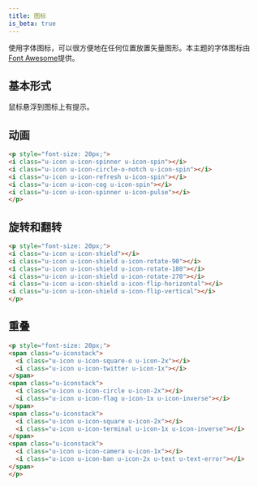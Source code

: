 ```yaml
---
title: 图标
is_beta: true
---
```


使用字体图标，可以很方便地在任何位置放置矢量图形。本主题的字体图标由[Font Awesome](http://fortawesome.github.com/Font-Awesome)提供。

## 基本形式

鼠标悬浮到图标上有提示。

<p style="font-size: 20px;">
<i class="u-icon u-icon-glass" title="u-icon u-icon-glass"></i>
<i class="u-icon u-icon-music" title="u-icon u-icon-music"></i>
<i class="u-icon u-icon-search" title="u-icon u-icon-search"></i>
<i class="u-icon u-icon-envelope-o" title="u-icon u-icon-envelope-o"></i>
<i class="u-icon u-icon-heart" title="u-icon u-icon-heart"></i>
<i class="u-icon u-icon-star" title="u-icon u-icon-star"></i>
<i class="u-icon u-icon-star-o" title="u-icon u-icon-star-o"></i>
<i class="u-icon u-icon-user" title="u-icon u-icon-user"></i>
<i class="u-icon u-icon-film" title="u-icon u-icon-film"></i>
<i class="u-icon u-icon-th-large" title="u-icon u-icon-th-large"></i>
<i class="u-icon u-icon-th" title="u-icon u-icon-th"></i>
<i class="u-icon u-icon-th-list" title="u-icon u-icon-th-list"></i>
<i class="u-icon u-icon-check" title="u-icon u-icon-check"></i>
<i class="u-icon u-icon-remove" title="u-icon u-icon-remove"></i>
<i class="u-icon u-icon-close" title="u-icon u-icon-close"></i>
<i class="u-icon u-icon-times" title="u-icon u-icon-times"></i>
<i class="u-icon u-icon-search-plus" title="u-icon u-icon-search-plus"></i>
<i class="u-icon u-icon-search-minus" title="u-icon u-icon-search-minus"></i>
<i class="u-icon u-icon-power-off" title="u-icon u-icon-power-off"></i>
<i class="u-icon u-icon-signal" title="u-icon u-icon-signal"></i>
<i class="u-icon u-icon-gear" title="u-icon u-icon-gear"></i>
<i class="u-icon u-icon-cog" title="u-icon u-icon-cog"></i>
<i class="u-icon u-icon-trash-o" title="u-icon u-icon-trash-o"></i>
<i class="u-icon u-icon-home" title="u-icon u-icon-home"></i>
<i class="u-icon u-icon-file-o" title="u-icon u-icon-file-o"></i>
<i class="u-icon u-icon-clock-o" title="u-icon u-icon-clock-o"></i>
<i class="u-icon u-icon-road" title="u-icon u-icon-road"></i>
<i class="u-icon u-icon-download" title="u-icon u-icon-download"></i>
<i class="u-icon u-icon-arrow-circle-o-down" title="u-icon u-icon-arrow-circle-o-down"></i>
<i class="u-icon u-icon-arrow-circle-o-up" title="u-icon u-icon-arrow-circle-o-up"></i>
<i class="u-icon u-icon-inbox" title="u-icon u-icon-inbox"></i>
<i class="u-icon u-icon-play-circle-o" title="u-icon u-icon-play-circle-o"></i>
<i class="u-icon u-icon-rotate-right" title="u-icon u-icon-rotate-right"></i>
<i class="u-icon u-icon-repeat" title="u-icon u-icon-repeat"></i>
<i class="u-icon u-icon-refresh" title="u-icon u-icon-refresh"></i>
<i class="u-icon u-icon-list-alt" title="u-icon u-icon-list-alt"></i>
<i class="u-icon u-icon-lock" title="u-icon u-icon-lock"></i>
<i class="u-icon u-icon-flag" title="u-icon u-icon-flag"></i>
<i class="u-icon u-icon-headphones" title="u-icon u-icon-headphones"></i>
<i class="u-icon u-icon-volume-off" title="u-icon u-icon-volume-off"></i>
<i class="u-icon u-icon-volume-down" title="u-icon u-icon-volume-down"></i>
<i class="u-icon u-icon-volume-up" title="u-icon u-icon-volume-up"></i>
<i class="u-icon u-icon-qrcode" title="u-icon u-icon-qrcode"></i>
<i class="u-icon u-icon-barcode" title="u-icon u-icon-barcode"></i>
<i class="u-icon u-icon-tag" title="u-icon u-icon-tag"></i>
<i class="u-icon u-icon-tags" title="u-icon u-icon-tags"></i>
<i class="u-icon u-icon-book" title="u-icon u-icon-book"></i>
<i class="u-icon u-icon-bookmark" title="u-icon u-icon-bookmark"></i>
<i class="u-icon u-icon-print" title="u-icon u-icon-print"></i>
<i class="u-icon u-icon-camera" title="u-icon u-icon-camera"></i>
<i class="u-icon u-icon-font" title="u-icon u-icon-font"></i>
<i class="u-icon u-icon-bold" title="u-icon u-icon-bold"></i>
<i class="u-icon u-icon-italic" title="u-icon u-icon-italic"></i>
<i class="u-icon u-icon-text-height" title="u-icon u-icon-text-height"></i>
<i class="u-icon u-icon-text-width" title="u-icon u-icon-text-width"></i>
<i class="u-icon u-icon-align-left" title="u-icon u-icon-align-left"></i>
<i class="u-icon u-icon-align-center" title="u-icon u-icon-align-center"></i>
<i class="u-icon u-icon-align-right" title="u-icon u-icon-align-right"></i>
<i class="u-icon u-icon-align-justify" title="u-icon u-icon-align-justify"></i>
<i class="u-icon u-icon-list" title="u-icon u-icon-list"></i>
<i class="u-icon u-icon-dedent" title="u-icon u-icon-dedent"></i>
<i class="u-icon u-icon-outdent" title="u-icon u-icon-outdent"></i>
<i class="u-icon u-icon-indent" title="u-icon u-icon-indent"></i>
<i class="u-icon u-icon-video-camera" title="u-icon u-icon-video-camera"></i>
<i class="u-icon u-icon-photo" title="u-icon u-icon-photo"></i>
<i class="u-icon u-icon-image" title="u-icon u-icon-image"></i>
<i class="u-icon u-icon-picture-o" title="u-icon u-icon-picture-o"></i>
<i class="u-icon u-icon-pencil" title="u-icon u-icon-pencil"></i>
<i class="u-icon u-icon-map-marker" title="u-icon u-icon-map-marker"></i>
<i class="u-icon u-icon-adjust" title="u-icon u-icon-adjust"></i>
<i class="u-icon u-icon-tint" title="u-icon u-icon-tint"></i>
<i class="u-icon u-icon-edit" title="u-icon u-icon-edit"></i>
<i class="u-icon u-icon-pencil-square-o" title="u-icon u-icon-pencil-square-o"></i>
<i class="u-icon u-icon-share-square-o" title="u-icon u-icon-share-square-o"></i>
<i class="u-icon u-icon-check-square-o" title="u-icon u-icon-check-square-o"></i>
<i class="u-icon u-icon-arrows" title="u-icon u-icon-arrows"></i>
<i class="u-icon u-icon-step-backward" title="u-icon u-icon-step-backward"></i>
<i class="u-icon u-icon-fast-backward" title="u-icon u-icon-fast-backward"></i>
<i class="u-icon u-icon-backward" title="u-icon u-icon-backward"></i>
<i class="u-icon u-icon-play" title="u-icon u-icon-play"></i>
<i class="u-icon u-icon-pause" title="u-icon u-icon-pause"></i>
<i class="u-icon u-icon-stop" title="u-icon u-icon-stop"></i>
<i class="u-icon u-icon-forward" title="u-icon u-icon-forward"></i>
<i class="u-icon u-icon-fast-forward" title="u-icon u-icon-fast-forward"></i>
<i class="u-icon u-icon-step-forward" title="u-icon u-icon-step-forward"></i>
<i class="u-icon u-icon-eject" title="u-icon u-icon-eject"></i>
<i class="u-icon u-icon-chevron-left" title="u-icon u-icon-chevron-left"></i>
<i class="u-icon u-icon-chevron-right" title="u-icon u-icon-chevron-right"></i>
<i class="u-icon u-icon-plus-circle" title="u-icon u-icon-plus-circle"></i>
<i class="u-icon u-icon-minus-circle" title="u-icon u-icon-minus-circle"></i>
<i class="u-icon u-icon-times-circle" title="u-icon u-icon-times-circle"></i>
<i class="u-icon u-icon-check-circle" title="u-icon u-icon-check-circle"></i>
<i class="u-icon u-icon-question-circle" title="u-icon u-icon-question-circle"></i>
<i class="u-icon u-icon-info-circle" title="u-icon u-icon-info-circle"></i>
<i class="u-icon u-icon-crosshairs" title="u-icon u-icon-crosshairs"></i>
<i class="u-icon u-icon-times-circle-o" title="u-icon u-icon-times-circle-o"></i>
<i class="u-icon u-icon-check-circle-o" title="u-icon u-icon-check-circle-o"></i>
<i class="u-icon u-icon-ban" title="u-icon u-icon-ban"></i>
<i class="u-icon u-icon-arrow-left" title="u-icon u-icon-arrow-left"></i>
<i class="u-icon u-icon-arrow-right" title="u-icon u-icon-arrow-right"></i>
<i class="u-icon u-icon-arrow-up" title="u-icon u-icon-arrow-up"></i>
<i class="u-icon u-icon-arrow-down" title="u-icon u-icon-arrow-down"></i>
<i class="u-icon u-icon-mail-forward" title="u-icon u-icon-mail-forward"></i>
<i class="u-icon u-icon-share" title="u-icon u-icon-share"></i>
<i class="u-icon u-icon-expand" title="u-icon u-icon-expand"></i>
<i class="u-icon u-icon-compress" title="u-icon u-icon-compress"></i>
<i class="u-icon u-icon-plus" title="u-icon u-icon-plus"></i>
<i class="u-icon u-icon-minus" title="u-icon u-icon-minus"></i>
<i class="u-icon u-icon-asterisk" title="u-icon u-icon-asterisk"></i>
<i class="u-icon u-icon-exclamation-circle" title="u-icon u-icon-exclamation-circle"></i>
<i class="u-icon u-icon-gift" title="u-icon u-icon-gift"></i>
<i class="u-icon u-icon-leaf" title="u-icon u-icon-leaf"></i>
<i class="u-icon u-icon-fire" title="u-icon u-icon-fire"></i>
<i class="u-icon u-icon-eye" title="u-icon u-icon-eye"></i>
<i class="u-icon u-icon-eye-slash" title="u-icon u-icon-eye-slash"></i>
<i class="u-icon u-icon-warning" title="u-icon u-icon-warning"></i>
<i class="u-icon u-icon-exclamation-triangle" title="u-icon u-icon-exclamation-triangle"></i>
<i class="u-icon u-icon-plane" title="u-icon u-icon-plane"></i>
<i class="u-icon u-icon-calendar" title="u-icon u-icon-calendar"></i>
<i class="u-icon u-icon-random" title="u-icon u-icon-random"></i>
<i class="u-icon u-icon-comment" title="u-icon u-icon-comment"></i>
<i class="u-icon u-icon-magnet" title="u-icon u-icon-magnet"></i>
<i class="u-icon u-icon-chevron-up" title="u-icon u-icon-chevron-up"></i>
<i class="u-icon u-icon-chevron-down" title="u-icon u-icon-chevron-down"></i>
<i class="u-icon u-icon-retweet" title="u-icon u-icon-retweet"></i>
<i class="u-icon u-icon-shopping-cart" title="u-icon u-icon-shopping-cart"></i>
<i class="u-icon u-icon-folder" title="u-icon u-icon-folder"></i>
<i class="u-icon u-icon-folder-open" title="u-icon u-icon-folder-open"></i>
<i class="u-icon u-icon-arrows-v" title="u-icon u-icon-arrows-v"></i>
<i class="u-icon u-icon-arrows-h" title="u-icon u-icon-arrows-h"></i>
<i class="u-icon u-icon-bar-chart-o" title="u-icon u-icon-bar-chart-o"></i>
<i class="u-icon u-icon-bar-chart" title="u-icon u-icon-bar-chart"></i>
<i class="u-icon u-icon-twitter-square" title="u-icon u-icon-twitter-square"></i>
<i class="u-icon u-icon-facebook-square" title="u-icon u-icon-facebook-square"></i>
<i class="u-icon u-icon-camera-retro" title="u-icon u-icon-camera-retro"></i>
<i class="u-icon u-icon-key" title="u-icon u-icon-key"></i>
<i class="u-icon u-icon-gears" title="u-icon u-icon-gears"></i>
<i class="u-icon u-icon-cogs" title="u-icon u-icon-cogs"></i>
<i class="u-icon u-icon-comments" title="u-icon u-icon-comments"></i>
<i class="u-icon u-icon-thumbs-o-up" title="u-icon u-icon-thumbs-o-up"></i>
<i class="u-icon u-icon-thumbs-o-down" title="u-icon u-icon-thumbs-o-down"></i>
<i class="u-icon u-icon-star-half" title="u-icon u-icon-star-half"></i>
<i class="u-icon u-icon-heart-o" title="u-icon u-icon-heart-o"></i>
<i class="u-icon u-icon-sign-out" title="u-icon u-icon-sign-out"></i>
<i class="u-icon u-icon-linkedin-square" title="u-icon u-icon-linkedin-square"></i>
<i class="u-icon u-icon-thumb-tack" title="u-icon u-icon-thumb-tack"></i>
<i class="u-icon u-icon-external-link" title="u-icon u-icon-external-link"></i>
<i class="u-icon u-icon-sign-in" title="u-icon u-icon-sign-in"></i>
<i class="u-icon u-icon-trophy" title="u-icon u-icon-trophy"></i>
<i class="u-icon u-icon-github-square" title="u-icon u-icon-github-square"></i>
<i class="u-icon u-icon-upload" title="u-icon u-icon-upload"></i>
<i class="u-icon u-icon-lemon-o" title="u-icon u-icon-lemon-o"></i>
<i class="u-icon u-icon-phone" title="u-icon u-icon-phone"></i>
<i class="u-icon u-icon-square-o" title="u-icon u-icon-square-o"></i>
<i class="u-icon u-icon-bookmark-o" title="u-icon u-icon-bookmark-o"></i>
<i class="u-icon u-icon-phone-square" title="u-icon u-icon-phone-square"></i>
<i class="u-icon u-icon-twitter" title="u-icon u-icon-twitter"></i>
<i class="u-icon u-icon-facebook-f" title="u-icon u-icon-facebook-f"></i>
<i class="u-icon u-icon-facebook" title="u-icon u-icon-facebook"></i>
<i class="u-icon u-icon-github" title="u-icon u-icon-github"></i>
<i class="u-icon u-icon-unlock" title="u-icon u-icon-unlock"></i>
<i class="u-icon u-icon-credit-card" title="u-icon u-icon-credit-card"></i>
<i class="u-icon u-icon-feed" title="u-icon u-icon-feed"></i>
<i class="u-icon u-icon-rss" title="u-icon u-icon-rss"></i>
<i class="u-icon u-icon-hdd-o" title="u-icon u-icon-hdd-o"></i>
<i class="u-icon u-icon-bullhorn" title="u-icon u-icon-bullhorn"></i>
<i class="u-icon u-icon-bell" title="u-icon u-icon-bell"></i>
<i class="u-icon u-icon-certificate" title="u-icon u-icon-certificate"></i>
<i class="u-icon u-icon-hand-o-right" title="u-icon u-icon-hand-o-right"></i>
<i class="u-icon u-icon-hand-o-left" title="u-icon u-icon-hand-o-left"></i>
<i class="u-icon u-icon-hand-o-up" title="u-icon u-icon-hand-o-up"></i>
<i class="u-icon u-icon-hand-o-down" title="u-icon u-icon-hand-o-down"></i>
<i class="u-icon u-icon-arrow-circle-left" title="u-icon u-icon-arrow-circle-left"></i>
<i class="u-icon u-icon-arrow-circle-right" title="u-icon u-icon-arrow-circle-right"></i>
<i class="u-icon u-icon-arrow-circle-up" title="u-icon u-icon-arrow-circle-up"></i>
<i class="u-icon u-icon-arrow-circle-down" title="u-icon u-icon-arrow-circle-down"></i>
<i class="u-icon u-icon-globe" title="u-icon u-icon-globe"></i>
<i class="u-icon u-icon-wrench" title="u-icon u-icon-wrench"></i>
<i class="u-icon u-icon-tasks" title="u-icon u-icon-tasks"></i>
<i class="u-icon u-icon-filter" title="u-icon u-icon-filter"></i>
<i class="u-icon u-icon-briefcase" title="u-icon u-icon-briefcase"></i>
<i class="u-icon u-icon-arrows-alt" title="u-icon u-icon-arrows-alt"></i>
<i class="u-icon u-icon-group" title="u-icon u-icon-group"></i>
<i class="u-icon u-icon-users" title="u-icon u-icon-users"></i>
<i class="u-icon u-icon-chain" title="u-icon u-icon-chain"></i>
<i class="u-icon u-icon-link" title="u-icon u-icon-link"></i>
<i class="u-icon u-icon-cloud" title="u-icon u-icon-cloud"></i>
<i class="u-icon u-icon-flask" title="u-icon u-icon-flask"></i>
<i class="u-icon u-icon-cut" title="u-icon u-icon-cut"></i>
<i class="u-icon u-icon-scissors" title="u-icon u-icon-scissors"></i>
<i class="u-icon u-icon-copy" title="u-icon u-icon-copy"></i>
<i class="u-icon u-icon-files-o" title="u-icon u-icon-files-o"></i>
<i class="u-icon u-icon-paperclip" title="u-icon u-icon-paperclip"></i>
<i class="u-icon u-icon-save" title="u-icon u-icon-save"></i>
<i class="u-icon u-icon-floppy-o" title="u-icon u-icon-floppy-o"></i>
<i class="u-icon u-icon-square" title="u-icon u-icon-square"></i>
<i class="u-icon u-icon-navicon" title="u-icon u-icon-navicon"></i>
<i class="u-icon u-icon-reorder" title="u-icon u-icon-reorder"></i>
<i class="u-icon u-icon-bars" title="u-icon u-icon-bars"></i>
<i class="u-icon u-icon-list-ul" title="u-icon u-icon-list-ul"></i>
<i class="u-icon u-icon-list-ol" title="u-icon u-icon-list-ol"></i>
<i class="u-icon u-icon-strikethrough" title="u-icon u-icon-strikethrough"></i>
<i class="u-icon u-icon-underline" title="u-icon u-icon-underline"></i>
<i class="u-icon u-icon-table" title="u-icon u-icon-table"></i>
<i class="u-icon u-icon-magic" title="u-icon u-icon-magic"></i>
<i class="u-icon u-icon-truck" title="u-icon u-icon-truck"></i>
<i class="u-icon u-icon-pinterest" title="u-icon u-icon-pinterest"></i>
<i class="u-icon u-icon-pinterest-square" title="u-icon u-icon-pinterest-square"></i>
<i class="u-icon u-icon-google-plus-square" title="u-icon u-icon-google-plus-square"></i>
<i class="u-icon u-icon-google-plus" title="u-icon u-icon-google-plus"></i>
<i class="u-icon u-icon-money" title="u-icon u-icon-money"></i>
<i class="u-icon u-icon-caret-down" title="u-icon u-icon-caret-down"></i>
<i class="u-icon u-icon-caret-up" title="u-icon u-icon-caret-up"></i>
<i class="u-icon u-icon-caret-left" title="u-icon u-icon-caret-left"></i>
<i class="u-icon u-icon-caret-right" title="u-icon u-icon-caret-right"></i>
<i class="u-icon u-icon-columns" title="u-icon u-icon-columns"></i>
<i class="u-icon u-icon-unsorted" title="u-icon u-icon-unsorted"></i>
<i class="u-icon u-icon-sort" title="u-icon u-icon-sort"></i>
<i class="u-icon u-icon-sort-down" title="u-icon u-icon-sort-down"></i>
<i class="u-icon u-icon-sort-desc" title="u-icon u-icon-sort-desc"></i>
<i class="u-icon u-icon-sort-up" title="u-icon u-icon-sort-up"></i>
<i class="u-icon u-icon-sort-asc" title="u-icon u-icon-sort-asc"></i>
<i class="u-icon u-icon-envelope" title="u-icon u-icon-envelope"></i>
<i class="u-icon u-icon-linkedin" title="u-icon u-icon-linkedin"></i>
<i class="u-icon u-icon-rotate-left" title="u-icon u-icon-rotate-left"></i>
<i class="u-icon u-icon-undo" title="u-icon u-icon-undo"></i>
<i class="u-icon u-icon-legal" title="u-icon u-icon-legal"></i>
<i class="u-icon u-icon-gavel" title="u-icon u-icon-gavel"></i>
<i class="u-icon u-icon-dashboard" title="u-icon u-icon-dashboard"></i>
<i class="u-icon u-icon-tachometer" title="u-icon u-icon-tachometer"></i>
<i class="u-icon u-icon-comment-o" title="u-icon u-icon-comment-o"></i>
<i class="u-icon u-icon-comments-o" title="u-icon u-icon-comments-o"></i>
<i class="u-icon u-icon-flash" title="u-icon u-icon-flash"></i>
<i class="u-icon u-icon-bolt" title="u-icon u-icon-bolt"></i>
<i class="u-icon u-icon-sitemap" title="u-icon u-icon-sitemap"></i>
<i class="u-icon u-icon-umbrella" title="u-icon u-icon-umbrella"></i>
<i class="u-icon u-icon-paste" title="u-icon u-icon-paste"></i>
<i class="u-icon u-icon-clipboard" title="u-icon u-icon-clipboard"></i>
<i class="u-icon u-icon-lightbulb-o" title="u-icon u-icon-lightbulb-o"></i>
<i class="u-icon u-icon-exchange" title="u-icon u-icon-exchange"></i>
<i class="u-icon u-icon-cloud-download" title="u-icon u-icon-cloud-download"></i>
<i class="u-icon u-icon-cloud-upload" title="u-icon u-icon-cloud-upload"></i>
<i class="u-icon u-icon-user-md" title="u-icon u-icon-user-md"></i>
<i class="u-icon u-icon-stethoscope" title="u-icon u-icon-stethoscope"></i>
<i class="u-icon u-icon-suitcase" title="u-icon u-icon-suitcase"></i>
<i class="u-icon u-icon-bell-o" title="u-icon u-icon-bell-o"></i>
<i class="u-icon u-icon-coffee" title="u-icon u-icon-coffee"></i>
<i class="u-icon u-icon-cutlery" title="u-icon u-icon-cutlery"></i>
<i class="u-icon u-icon-file-text-o" title="u-icon u-icon-file-text-o"></i>
<i class="u-icon u-icon-building-o" title="u-icon u-icon-building-o"></i>
<i class="u-icon u-icon-hospital-o" title="u-icon u-icon-hospital-o"></i>
<i class="u-icon u-icon-ambulance" title="u-icon u-icon-ambulance"></i>
<i class="u-icon u-icon-medkit" title="u-icon u-icon-medkit"></i>
<i class="u-icon u-icon-fighter-jet" title="u-icon u-icon-fighter-jet"></i>
<i class="u-icon u-icon-beer" title="u-icon u-icon-beer"></i>
<i class="u-icon u-icon-h-square" title="u-icon u-icon-h-square"></i>
<i class="u-icon u-icon-plus-square" title="u-icon u-icon-plus-square"></i>
<i class="u-icon u-icon-angle-double-left" title="u-icon u-icon-angle-double-left"></i>
<i class="u-icon u-icon-angle-double-right" title="u-icon u-icon-angle-double-right"></i>
<i class="u-icon u-icon-angle-double-up" title="u-icon u-icon-angle-double-up"></i>
<i class="u-icon u-icon-angle-double-down" title="u-icon u-icon-angle-double-down"></i>
<i class="u-icon u-icon-angle-left" title="u-icon u-icon-angle-left"></i>
<i class="u-icon u-icon-angle-right" title="u-icon u-icon-angle-right"></i>
<i class="u-icon u-icon-angle-up" title="u-icon u-icon-angle-up"></i>
<i class="u-icon u-icon-angle-down" title="u-icon u-icon-angle-down"></i>
<i class="u-icon u-icon-desktop" title="u-icon u-icon-desktop"></i>
<i class="u-icon u-icon-laptop" title="u-icon u-icon-laptop"></i>
<i class="u-icon u-icon-tablet" title="u-icon u-icon-tablet"></i>
<i class="u-icon u-icon-mobile-phone" title="u-icon u-icon-mobile-phone"></i>
<i class="u-icon u-icon-mobile" title="u-icon u-icon-mobile"></i>
<i class="u-icon u-icon-circle-o" title="u-icon u-icon-circle-o"></i>
<i class="u-icon u-icon-quote-left" title="u-icon u-icon-quote-left"></i>
<i class="u-icon u-icon-quote-right" title="u-icon u-icon-quote-right"></i>
<i class="u-icon u-icon-spinner" title="u-icon u-icon-spinner"></i>
<i class="u-icon u-icon-circle" title="u-icon u-icon-circle"></i>
<i class="u-icon u-icon-mail-reply" title="u-icon u-icon-mail-reply"></i>
<i class="u-icon u-icon-reply" title="u-icon u-icon-reply"></i>
<i class="u-icon u-icon-github-alt" title="u-icon u-icon-github-alt"></i>
<i class="u-icon u-icon-folder-o" title="u-icon u-icon-folder-o"></i>
<i class="u-icon u-icon-folder-open-o" title="u-icon u-icon-folder-open-o"></i>
<i class="u-icon u-icon-smile-o" title="u-icon u-icon-smile-o"></i>
<i class="u-icon u-icon-frown-o" title="u-icon u-icon-frown-o"></i>
<i class="u-icon u-icon-meh-o" title="u-icon u-icon-meh-o"></i>
<i class="u-icon u-icon-gamepad" title="u-icon u-icon-gamepad"></i>
<i class="u-icon u-icon-keyboard-o" title="u-icon u-icon-keyboard-o"></i>
<i class="u-icon u-icon-flag-o" title="u-icon u-icon-flag-o"></i>
<i class="u-icon u-icon-flag-checkered" title="u-icon u-icon-flag-checkered"></i>
<i class="u-icon u-icon-terminal" title="u-icon u-icon-terminal"></i>
<i class="u-icon u-icon-code" title="u-icon u-icon-code"></i>
<i class="u-icon u-icon-mail-reply-all" title="u-icon u-icon-mail-reply-all"></i>
<i class="u-icon u-icon-reply-all" title="u-icon u-icon-reply-all"></i>
<i class="u-icon u-icon-star-half-empty" title="u-icon u-icon-star-half-empty"></i>
<i class="u-icon u-icon-star-half-full" title="u-icon u-icon-star-half-full"></i>
<i class="u-icon u-icon-star-half-o" title="u-icon u-icon-star-half-o"></i>
<i class="u-icon u-icon-location-arrow" title="u-icon u-icon-location-arrow"></i>
<i class="u-icon u-icon-crop" title="u-icon u-icon-crop"></i>
<i class="u-icon u-icon-code-fork" title="u-icon u-icon-code-fork"></i>
<i class="u-icon u-icon-unlink" title="u-icon u-icon-unlink"></i>
<i class="u-icon u-icon-chain-broken" title="u-icon u-icon-chain-broken"></i>
<i class="u-icon u-icon-question" title="u-icon u-icon-question"></i>
<i class="u-icon u-icon-info" title="u-icon u-icon-info"></i>
<i class="u-icon u-icon-exclamation" title="u-icon u-icon-exclamation"></i>
<i class="u-icon u-icon-superscript" title="u-icon u-icon-superscript"></i>
<i class="u-icon u-icon-subscript" title="u-icon u-icon-subscript"></i>
<i class="u-icon u-icon-eraser" title="u-icon u-icon-eraser"></i>
<i class="u-icon u-icon-puzzle-piece" title="u-icon u-icon-puzzle-piece"></i>
<i class="u-icon u-icon-microphone" title="u-icon u-icon-microphone"></i>
<i class="u-icon u-icon-microphone-slash" title="u-icon u-icon-microphone-slash"></i>
<i class="u-icon u-icon-shield" title="u-icon u-icon-shield"></i>
<i class="u-icon u-icon-calendar-o" title="u-icon u-icon-calendar-o"></i>
<i class="u-icon u-icon-fire-extinguisher" title="u-icon u-icon-fire-extinguisher"></i>
<i class="u-icon u-icon-rocket" title="u-icon u-icon-rocket"></i>
<i class="u-icon u-icon-maxcdn" title="u-icon u-icon-maxcdn"></i>
<i class="u-icon u-icon-chevron-circle-left" title="u-icon u-icon-chevron-circle-left"></i>
<i class="u-icon u-icon-chevron-circle-right" title="u-icon u-icon-chevron-circle-right"></i>
<i class="u-icon u-icon-chevron-circle-up" title="u-icon u-icon-chevron-circle-up"></i>
<i class="u-icon u-icon-chevron-circle-down" title="u-icon u-icon-chevron-circle-down"></i>
<i class="u-icon u-icon-html5" title="u-icon u-icon-html5"></i>
<i class="u-icon u-icon-css3" title="u-icon u-icon-css3"></i>
<i class="u-icon u-icon-anchor" title="u-icon u-icon-anchor"></i>
<i class="u-icon u-icon-unlock-alt" title="u-icon u-icon-unlock-alt"></i>
<i class="u-icon u-icon-bullseye" title="u-icon u-icon-bullseye"></i>
<i class="u-icon u-icon-ellipsis-h" title="u-icon u-icon-ellipsis-h"></i>
<i class="u-icon u-icon-ellipsis-v" title="u-icon u-icon-ellipsis-v"></i>
<i class="u-icon u-icon-rss-square" title="u-icon u-icon-rss-square"></i>
<i class="u-icon u-icon-play-circle" title="u-icon u-icon-play-circle"></i>
<i class="u-icon u-icon-ticket" title="u-icon u-icon-ticket"></i>
<i class="u-icon u-icon-minus-square" title="u-icon u-icon-minus-square"></i>
<i class="u-icon u-icon-minus-square-o" title="u-icon u-icon-minus-square-o"></i>
<i class="u-icon u-icon-level-up" title="u-icon u-icon-level-up"></i>
<i class="u-icon u-icon-level-down" title="u-icon u-icon-level-down"></i>
<i class="u-icon u-icon-check-square" title="u-icon u-icon-check-square"></i>
<i class="u-icon u-icon-pencil-square" title="u-icon u-icon-pencil-square"></i>
<i class="u-icon u-icon-external-link-square" title="u-icon u-icon-external-link-square"></i>
<i class="u-icon u-icon-share-square" title="u-icon u-icon-share-square"></i>
<i class="u-icon u-icon-compass" title="u-icon u-icon-compass"></i>
<i class="u-icon u-icon-toggle-down" title="u-icon u-icon-toggle-down"></i>
<i class="u-icon u-icon-caret-square-o-down" title="u-icon u-icon-caret-square-o-down"></i>
<i class="u-icon u-icon-toggle-up" title="u-icon u-icon-toggle-up"></i>
<i class="u-icon u-icon-caret-square-o-up" title="u-icon u-icon-caret-square-o-up"></i>
<i class="u-icon u-icon-toggle-right" title="u-icon u-icon-toggle-right"></i>
<i class="u-icon u-icon-caret-square-o-right" title="u-icon u-icon-caret-square-o-right"></i>
<i class="u-icon u-icon-euro" title="u-icon u-icon-euro"></i>
<i class="u-icon u-icon-eur" title="u-icon u-icon-eur"></i>
<i class="u-icon u-icon-gbp" title="u-icon u-icon-gbp"></i>
<i class="u-icon u-icon-dollar" title="u-icon u-icon-dollar"></i>
<i class="u-icon u-icon-usd" title="u-icon u-icon-usd"></i>
<i class="u-icon u-icon-rupee" title="u-icon u-icon-rupee"></i>
<i class="u-icon u-icon-inr" title="u-icon u-icon-inr"></i>
<i class="u-icon u-icon-cny" title="u-icon u-icon-cny"></i>
<i class="u-icon u-icon-rmb" title="u-icon u-icon-rmb"></i>
<i class="u-icon u-icon-yen" title="u-icon u-icon-yen"></i>
<i class="u-icon u-icon-jpy" title="u-icon u-icon-jpy"></i>
<i class="u-icon u-icon-ruble" title="u-icon u-icon-ruble"></i>
<i class="u-icon u-icon-rouble" title="u-icon u-icon-rouble"></i>
<i class="u-icon u-icon-rub" title="u-icon u-icon-rub"></i>
<i class="u-icon u-icon-won" title="u-icon u-icon-won"></i>
<i class="u-icon u-icon-krw" title="u-icon u-icon-krw"></i>
<i class="u-icon u-icon-bitcoin" title="u-icon u-icon-bitcoin"></i>
<i class="u-icon u-icon-btc" title="u-icon u-icon-btc"></i>
<i class="u-icon u-icon-file" title="u-icon u-icon-file"></i>
<i class="u-icon u-icon-file-text" title="u-icon u-icon-file-text"></i>
<i class="u-icon u-icon-sort-alpha-asc" title="u-icon u-icon-sort-alpha-asc"></i>
<i class="u-icon u-icon-sort-alpha-desc" title="u-icon u-icon-sort-alpha-desc"></i>
<i class="u-icon u-icon-sort-amount-asc" title="u-icon u-icon-sort-amount-asc"></i>
<i class="u-icon u-icon-sort-amount-desc" title="u-icon u-icon-sort-amount-desc"></i>
<i class="u-icon u-icon-sort-numeric-asc" title="u-icon u-icon-sort-numeric-asc"></i>
<i class="u-icon u-icon-sort-numeric-desc" title="u-icon u-icon-sort-numeric-desc"></i>
<i class="u-icon u-icon-thumbs-up" title="u-icon u-icon-thumbs-up"></i>
<i class="u-icon u-icon-thumbs-down" title="u-icon u-icon-thumbs-down"></i>
<i class="u-icon u-icon-youtube-square" title="u-icon u-icon-youtube-square"></i>
<i class="u-icon u-icon-youtube" title="u-icon u-icon-youtube"></i>
<i class="u-icon u-icon-xing" title="u-icon u-icon-xing"></i>
<i class="u-icon u-icon-xing-square" title="u-icon u-icon-xing-square"></i>
<i class="u-icon u-icon-youtube-play" title="u-icon u-icon-youtube-play"></i>
<i class="u-icon u-icon-dropbox" title="u-icon u-icon-dropbox"></i>
<i class="u-icon u-icon-stack-overflow" title="u-icon u-icon-stack-overflow"></i>
<i class="u-icon u-icon-instagram" title="u-icon u-icon-instagram"></i>
<i class="u-icon u-icon-flickr" title="u-icon u-icon-flickr"></i>
<i class="u-icon u-icon-adn" title="u-icon u-icon-adn"></i>
<i class="u-icon u-icon-bitbucket" title="u-icon u-icon-bitbucket"></i>
<i class="u-icon u-icon-bitbucket-square" title="u-icon u-icon-bitbucket-square"></i>
<i class="u-icon u-icon-tumblr" title="u-icon u-icon-tumblr"></i>
<i class="u-icon u-icon-tumblr-square" title="u-icon u-icon-tumblr-square"></i>
<i class="u-icon u-icon-long-arrow-down" title="u-icon u-icon-long-arrow-down"></i>
<i class="u-icon u-icon-long-arrow-up" title="u-icon u-icon-long-arrow-up"></i>
<i class="u-icon u-icon-long-arrow-left" title="u-icon u-icon-long-arrow-left"></i>
<i class="u-icon u-icon-long-arrow-right" title="u-icon u-icon-long-arrow-right"></i>
<i class="u-icon u-icon-apple" title="u-icon u-icon-apple"></i>
<i class="u-icon u-icon-windows" title="u-icon u-icon-windows"></i>
<i class="u-icon u-icon-android" title="u-icon u-icon-android"></i>
<i class="u-icon u-icon-linux" title="u-icon u-icon-linux"></i>
<i class="u-icon u-icon-dribbble" title="u-icon u-icon-dribbble"></i>
<i class="u-icon u-icon-skype" title="u-icon u-icon-skype"></i>
<i class="u-icon u-icon-foursquare" title="u-icon u-icon-foursquare"></i>
<i class="u-icon u-icon-trello" title="u-icon u-icon-trello"></i>
<i class="u-icon u-icon-female" title="u-icon u-icon-female"></i>
<i class="u-icon u-icon-male" title="u-icon u-icon-male"></i>
<i class="u-icon u-icon-gittip" title="u-icon u-icon-gittip"></i>
<i class="u-icon u-icon-gratipay" title="u-icon u-icon-gratipay"></i>
<i class="u-icon u-icon-sun-o" title="u-icon u-icon-sun-o"></i>
<i class="u-icon u-icon-moon-o" title="u-icon u-icon-moon-o"></i>
<i class="u-icon u-icon-archive" title="u-icon u-icon-archive"></i>
<i class="u-icon u-icon-bug" title="u-icon u-icon-bug"></i>
<i class="u-icon u-icon-vk" title="u-icon u-icon-vk"></i>
<i class="u-icon u-icon-weibo" title="u-icon u-icon-weibo"></i>
<i class="u-icon u-icon-renren" title="u-icon u-icon-renren"></i>
<i class="u-icon u-icon-pagelines" title="u-icon u-icon-pagelines"></i>
<i class="u-icon u-icon-stack-exchange" title="u-icon u-icon-stack-exchange"></i>
<i class="u-icon u-icon-arrow-circle-o-right" title="u-icon u-icon-arrow-circle-o-right"></i>
<i class="u-icon u-icon-arrow-circle-o-left" title="u-icon u-icon-arrow-circle-o-left"></i>
<i class="u-icon u-icon-toggle-left" title="u-icon u-icon-toggle-left"></i>
<i class="u-icon u-icon-caret-square-o-left" title="u-icon u-icon-caret-square-o-left"></i>
<i class="u-icon u-icon-dot-circle-o" title="u-icon u-icon-dot-circle-o"></i>
<i class="u-icon u-icon-wheelchair" title="u-icon u-icon-wheelchair"></i>
<i class="u-icon u-icon-vimeo-square" title="u-icon u-icon-vimeo-square"></i>
<i class="u-icon u-icon-turkish-lira" title="u-icon u-icon-turkish-lira"></i>
<i class="u-icon u-icon-try" title="u-icon u-icon-try"></i>
<i class="u-icon u-icon-plus-square-o" title="u-icon u-icon-plus-square-o"></i>
<i class="u-icon u-icon-space-shuttle" title="u-icon u-icon-space-shuttle"></i>
<i class="u-icon u-icon-slack" title="u-icon u-icon-slack"></i>
<i class="u-icon u-icon-envelope-square" title="u-icon u-icon-envelope-square"></i>
<i class="u-icon u-icon-wordpress" title="u-icon u-icon-wordpress"></i>
<i class="u-icon u-icon-openid" title="u-icon u-icon-openid"></i>
<i class="u-icon u-icon-institution" title="u-icon u-icon-institution"></i>
<i class="u-icon u-icon-bank" title="u-icon u-icon-bank"></i>
<i class="u-icon u-icon-university" title="u-icon u-icon-university"></i>
<i class="u-icon u-icon-mortar-board" title="u-icon u-icon-mortar-board"></i>
<i class="u-icon u-icon-graduation-cap" title="u-icon u-icon-graduation-cap"></i>
<i class="u-icon u-icon-yahoo" title="u-icon u-icon-yahoo"></i>
<i class="u-icon u-icon-google" title="u-icon u-icon-google"></i>
<i class="u-icon u-icon-reddit" title="u-icon u-icon-reddit"></i>
<i class="u-icon u-icon-reddit-square" title="u-icon u-icon-reddit-square"></i>
<i class="u-icon u-icon-stumbleupon-circle" title="u-icon u-icon-stumbleupon-circle"></i>
<i class="u-icon u-icon-stumbleupon" title="u-icon u-icon-stumbleupon"></i>
<i class="u-icon u-icon-delicious" title="u-icon u-icon-delicious"></i>
<i class="u-icon u-icon-digg" title="u-icon u-icon-digg"></i>
<i class="u-icon u-icon-pied-piper" title="u-icon u-icon-pied-piper"></i>
<i class="u-icon u-icon-pied-piper-alt" title="u-icon u-icon-pied-piper-alt"></i>
<i class="u-icon u-icon-drupal" title="u-icon u-icon-drupal"></i>
<i class="u-icon u-icon-joomla" title="u-icon u-icon-joomla"></i>
<i class="u-icon u-icon-language" title="u-icon u-icon-language"></i>
<i class="u-icon u-icon-fax" title="u-icon u-icon-fax"></i>
<i class="u-icon u-icon-building" title="u-icon u-icon-building"></i>
<i class="u-icon u-icon-child" title="u-icon u-icon-child"></i>
<i class="u-icon u-icon-paw" title="u-icon u-icon-paw"></i>
<i class="u-icon u-icon-spoon" title="u-icon u-icon-spoon"></i>
<i class="u-icon u-icon-cube" title="u-icon u-icon-cube"></i>
<i class="u-icon u-icon-cubes" title="u-icon u-icon-cubes"></i>
<i class="u-icon u-icon-behance" title="u-icon u-icon-behance"></i>
<i class="u-icon u-icon-behance-square" title="u-icon u-icon-behance-square"></i>
<i class="u-icon u-icon-steam" title="u-icon u-icon-steam"></i>
<i class="u-icon u-icon-steam-square" title="u-icon u-icon-steam-square"></i>
<i class="u-icon u-icon-recycle" title="u-icon u-icon-recycle"></i>
<i class="u-icon u-icon-automobile" title="u-icon u-icon-automobile"></i>
<i class="u-icon u-icon-car" title="u-icon u-icon-car"></i>
<i class="u-icon u-icon-cab" title="u-icon u-icon-cab"></i>
<i class="u-icon u-icon-taxi" title="u-icon u-icon-taxi"></i>
<i class="u-icon u-icon-tree" title="u-icon u-icon-tree"></i>
<i class="u-icon u-icon-spotify" title="u-icon u-icon-spotify"></i>
<i class="u-icon u-icon-deviantart" title="u-icon u-icon-deviantart"></i>
<i class="u-icon u-icon-soundcloud" title="u-icon u-icon-soundcloud"></i>
<i class="u-icon u-icon-database" title="u-icon u-icon-database"></i>
<i class="u-icon u-icon-file-pdf-o" title="u-icon u-icon-file-pdf-o"></i>
<i class="u-icon u-icon-file-word-o" title="u-icon u-icon-file-word-o"></i>
<i class="u-icon u-icon-file-excel-o" title="u-icon u-icon-file-excel-o"></i>
<i class="u-icon u-icon-file-powerpoint-o" title="u-icon u-icon-file-powerpoint-o"></i>
<i class="u-icon u-icon-file-photo-o" title="u-icon u-icon-file-photo-o"></i>
<i class="u-icon u-icon-file-picture-o" title="u-icon u-icon-file-picture-o"></i>
<i class="u-icon u-icon-file-image-o" title="u-icon u-icon-file-image-o"></i>
<i class="u-icon u-icon-file-zip-o" title="u-icon u-icon-file-zip-o"></i>
<i class="u-icon u-icon-file-archive-o" title="u-icon u-icon-file-archive-o"></i>
<i class="u-icon u-icon-file-sound-o" title="u-icon u-icon-file-sound-o"></i>
<i class="u-icon u-icon-file-audio-o" title="u-icon u-icon-file-audio-o"></i>
<i class="u-icon u-icon-file-movie-o" title="u-icon u-icon-file-movie-o"></i>
<i class="u-icon u-icon-file-video-o" title="u-icon u-icon-file-video-o"></i>
<i class="u-icon u-icon-file-code-o" title="u-icon u-icon-file-code-o"></i>
<i class="u-icon u-icon-vine" title="u-icon u-icon-vine"></i>
<i class="u-icon u-icon-codepen" title="u-icon u-icon-codepen"></i>
<i class="u-icon u-icon-jsfiddle" title="u-icon u-icon-jsfiddle"></i>
<i class="u-icon u-icon-life-bouy" title="u-icon u-icon-life-bouy"></i>
<i class="u-icon u-icon-life-buoy" title="u-icon u-icon-life-buoy"></i>
<i class="u-icon u-icon-life-saver" title="u-icon u-icon-life-saver"></i>
<i class="u-icon u-icon-support" title="u-icon u-icon-support"></i>
<i class="u-icon u-icon-life-ring" title="u-icon u-icon-life-ring"></i>
<i class="u-icon u-icon-circle-o-notch" title="u-icon u-icon-circle-o-notch"></i>
<i class="u-icon u-icon-ra" title="u-icon u-icon-ra"></i>
<i class="u-icon u-icon-rebel" title="u-icon u-icon-rebel"></i>
<i class="u-icon u-icon-ge" title="u-icon u-icon-ge"></i>
<i class="u-icon u-icon-empire" title="u-icon u-icon-empire"></i>
<i class="u-icon u-icon-git-square" title="u-icon u-icon-git-square"></i>
<i class="u-icon u-icon-git" title="u-icon u-icon-git"></i>
<i class="u-icon u-icon-y-combinator-square" title="u-icon u-icon-y-combinator-square"></i>
<i class="u-icon u-icon-yc-square" title="u-icon u-icon-yc-square"></i>
<i class="u-icon u-icon-hacker-news" title="u-icon u-icon-hacker-news"></i>
<i class="u-icon u-icon-tencent-weibo" title="u-icon u-icon-tencent-weibo"></i>
<i class="u-icon u-icon-qq" title="u-icon u-icon-qq"></i>
<i class="u-icon u-icon-wechat" title="u-icon u-icon-wechat"></i>
<i class="u-icon u-icon-weixin" title="u-icon u-icon-weixin"></i>
<i class="u-icon u-icon-send" title="u-icon u-icon-send"></i>
<i class="u-icon u-icon-paper-plane" title="u-icon u-icon-paper-plane"></i>
<i class="u-icon u-icon-send-o" title="u-icon u-icon-send-o"></i>
<i class="u-icon u-icon-paper-plane-o" title="u-icon u-icon-paper-plane-o"></i>
<i class="u-icon u-icon-history" title="u-icon u-icon-history"></i>
<i class="u-icon u-icon-circle-thin" title="u-icon u-icon-circle-thin"></i>
<i class="u-icon u-icon-header" title="u-icon u-icon-header"></i>
<i class="u-icon u-icon-paragraph" title="u-icon u-icon-paragraph"></i>
<i class="u-icon u-icon-sliders" title="u-icon u-icon-sliders"></i>
<i class="u-icon u-icon-share-alt" title="u-icon u-icon-share-alt"></i>
<i class="u-icon u-icon-share-alt-square" title="u-icon u-icon-share-alt-square"></i>
<i class="u-icon u-icon-bomb" title="u-icon u-icon-bomb"></i>
<i class="u-icon u-icon-soccer-ball-o" title="u-icon u-icon-soccer-ball-o"></i>
<i class="u-icon u-icon-futbol-o" title="u-icon u-icon-futbol-o"></i>
<i class="u-icon u-icon-tty" title="u-icon u-icon-tty"></i>
<i class="u-icon u-icon-binoculars" title="u-icon u-icon-binoculars"></i>
<i class="u-icon u-icon-plug" title="u-icon u-icon-plug"></i>
<i class="u-icon u-icon-slideshare" title="u-icon u-icon-slideshare"></i>
<i class="u-icon u-icon-twitch" title="u-icon u-icon-twitch"></i>
<i class="u-icon u-icon-yelp" title="u-icon u-icon-yelp"></i>
<i class="u-icon u-icon-newspaper-o" title="u-icon u-icon-newspaper-o"></i>
<i class="u-icon u-icon-wifi" title="u-icon u-icon-wifi"></i>
<i class="u-icon u-icon-calculator" title="u-icon u-icon-calculator"></i>
<i class="u-icon u-icon-paypal" title="u-icon u-icon-paypal"></i>
<i class="u-icon u-icon-google-wallet" title="u-icon u-icon-google-wallet"></i>
<i class="u-icon u-icon-cc-visa" title="u-icon u-icon-cc-visa"></i>
<i class="u-icon u-icon-cc-mastercard" title="u-icon u-icon-cc-mastercard"></i>
<i class="u-icon u-icon-cc-discover" title="u-icon u-icon-cc-discover"></i>
<i class="u-icon u-icon-cc-amex" title="u-icon u-icon-cc-amex"></i>
<i class="u-icon u-icon-cc-paypal" title="u-icon u-icon-cc-paypal"></i>
<i class="u-icon u-icon-cc-stripe" title="u-icon u-icon-cc-stripe"></i>
<i class="u-icon u-icon-bell-slash" title="u-icon u-icon-bell-slash"></i>
<i class="u-icon u-icon-bell-slash-o" title="u-icon u-icon-bell-slash-o"></i>
<i class="u-icon u-icon-trash" title="u-icon u-icon-trash"></i>
<i class="u-icon u-icon-copyright" title="u-icon u-icon-copyright"></i>
<i class="u-icon u-icon-at" title="u-icon u-icon-at"></i>
<i class="u-icon u-icon-eyedropper" title="u-icon u-icon-eyedropper"></i>
<i class="u-icon u-icon-paint-brush" title="u-icon u-icon-paint-brush"></i>
<i class="u-icon u-icon-birthday-cake" title="u-icon u-icon-birthday-cake"></i>
<i class="u-icon u-icon-area-chart" title="u-icon u-icon-area-chart"></i>
<i class="u-icon u-icon-pie-chart" title="u-icon u-icon-pie-chart"></i>
<i class="u-icon u-icon-line-chart" title="u-icon u-icon-line-chart"></i>
<i class="u-icon u-icon-lastfm" title="u-icon u-icon-lastfm"></i>
<i class="u-icon u-icon-lastfm-square" title="u-icon u-icon-lastfm-square"></i>
<i class="u-icon u-icon-toggle-off" title="u-icon u-icon-toggle-off"></i>
<i class="u-icon u-icon-toggle-on" title="u-icon u-icon-toggle-on"></i>
<i class="u-icon u-icon-bicycle" title="u-icon u-icon-bicycle"></i>
<i class="u-icon u-icon-bus" title="u-icon u-icon-bus"></i>
<i class="u-icon u-icon-ioxhost" title="u-icon u-icon-ioxhost"></i>
<i class="u-icon u-icon-angellist" title="u-icon u-icon-angellist"></i>
<i class="u-icon u-icon-cc" title="u-icon u-icon-cc"></i>
<i class="u-icon u-icon-shekel" title="u-icon u-icon-shekel"></i>
<i class="u-icon u-icon-sheqel" title="u-icon u-icon-sheqel"></i>
<i class="u-icon u-icon-ils" title="u-icon u-icon-ils"></i>
<i class="u-icon u-icon-meanpath" title="u-icon u-icon-meanpath"></i>
<i class="u-icon u-icon-buysellads" title="u-icon u-icon-buysellads"></i>
<i class="u-icon u-icon-connectdevelop" title="u-icon u-icon-connectdevelop"></i>
<i class="u-icon u-icon-dashcube" title="u-icon u-icon-dashcube"></i>
<i class="u-icon u-icon-forumbee" title="u-icon u-icon-forumbee"></i>
<i class="u-icon u-icon-leanpub" title="u-icon u-icon-leanpub"></i>
<i class="u-icon u-icon-sellsy" title="u-icon u-icon-sellsy"></i>
<i class="u-icon u-icon-shirtsinbulk" title="u-icon u-icon-shirtsinbulk"></i>
<i class="u-icon u-icon-simplybuilt" title="u-icon u-icon-simplybuilt"></i>
<i class="u-icon u-icon-skyatlas" title="u-icon u-icon-skyatlas"></i>
<i class="u-icon u-icon-cart-plus" title="u-icon u-icon-cart-plus"></i>
<i class="u-icon u-icon-cart-arrow-down" title="u-icon u-icon-cart-arrow-down"></i>
<i class="u-icon u-icon-diamond" title="u-icon u-icon-diamond"></i>
<i class="u-icon u-icon-ship" title="u-icon u-icon-ship"></i>
<i class="u-icon u-icon-user-secret" title="u-icon u-icon-user-secret"></i>
<i class="u-icon u-icon-motorcycle" title="u-icon u-icon-motorcycle"></i>
<i class="u-icon u-icon-street-view" title="u-icon u-icon-street-view"></i>
<i class="u-icon u-icon-heartbeat" title="u-icon u-icon-heartbeat"></i>
<i class="u-icon u-icon-venus" title="u-icon u-icon-venus"></i>
<i class="u-icon u-icon-mars" title="u-icon u-icon-mars"></i>
<i class="u-icon u-icon-mercury" title="u-icon u-icon-mercury"></i>
<i class="u-icon u-icon-intersex" title="u-icon u-icon-intersex"></i>
<i class="u-icon u-icon-transgender" title="u-icon u-icon-transgender"></i>
<i class="u-icon u-icon-transgender-alt" title="u-icon u-icon-transgender-alt"></i>
<i class="u-icon u-icon-venus-double" title="u-icon u-icon-venus-double"></i>
<i class="u-icon u-icon-mars-double" title="u-icon u-icon-mars-double"></i>
<i class="u-icon u-icon-venus-mars" title="u-icon u-icon-venus-mars"></i>
<i class="u-icon u-icon-mars-stroke" title="u-icon u-icon-mars-stroke"></i>
<i class="u-icon u-icon-mars-stroke-v" title="u-icon u-icon-mars-stroke-v"></i>
<i class="u-icon u-icon-mars-stroke-h" title="u-icon u-icon-mars-stroke-h"></i>
<i class="u-icon u-icon-neuter" title="u-icon u-icon-neuter"></i>
<i class="u-icon u-icon-genderless" title="u-icon u-icon-genderless"></i>
<i class="u-icon u-icon-facebook-official" title="u-icon u-icon-facebook-official"></i>
<i class="u-icon u-icon-pinterest-p" title="u-icon u-icon-pinterest-p"></i>
<i class="u-icon u-icon-whatsapp" title="u-icon u-icon-whatsapp"></i>
<i class="u-icon u-icon-server" title="u-icon u-icon-server"></i>
<i class="u-icon u-icon-user-plus" title="u-icon u-icon-user-plus"></i>
<i class="u-icon u-icon-user-times" title="u-icon u-icon-user-times"></i>
<i class="u-icon u-icon-hotel" title="u-icon u-icon-hotel"></i>
<i class="u-icon u-icon-bed" title="u-icon u-icon-bed"></i>
<i class="u-icon u-icon-viacoin" title="u-icon u-icon-viacoin"></i>
<i class="u-icon u-icon-train" title="u-icon u-icon-train"></i>
<i class="u-icon u-icon-subway" title="u-icon u-icon-subway"></i>
<i class="u-icon u-icon-medium" title="u-icon u-icon-medium"></i>
<i class="u-icon u-icon-yc" title="u-icon u-icon-yc"></i>
<i class="u-icon u-icon-y-combinator" title="u-icon u-icon-y-combinator"></i>
<i class="u-icon u-icon-optin-monster" title="u-icon u-icon-optin-monster"></i>
<i class="u-icon u-icon-opencart" title="u-icon u-icon-opencart"></i>
<i class="u-icon u-icon-expeditedssl" title="u-icon u-icon-expeditedssl"></i>
<i class="u-icon u-icon-battery-4" title="u-icon u-icon-battery-4"></i>
<i class="u-icon u-icon-battery-full" title="u-icon u-icon-battery-full"></i>
<i class="u-icon u-icon-battery-3" title="u-icon u-icon-battery-3"></i>
<i class="u-icon u-icon-battery-three-quarters" title="u-icon u-icon-battery-three-quarters"></i>
<i class="u-icon u-icon-battery-2" title="u-icon u-icon-battery-2"></i>
<i class="u-icon u-icon-battery-half" title="u-icon u-icon-battery-half"></i>
<i class="u-icon u-icon-battery-1" title="u-icon u-icon-battery-1"></i>
<i class="u-icon u-icon-battery-quarter" title="u-icon u-icon-battery-quarter"></i>
<i class="u-icon u-icon-battery-0" title="u-icon u-icon-battery-0"></i>
<i class="u-icon u-icon-battery-empty" title="u-icon u-icon-battery-empty"></i>
<i class="u-icon u-icon-mouse-pointer" title="u-icon u-icon-mouse-pointer"></i>
<i class="u-icon u-icon-i-cursor" title="u-icon u-icon-i-cursor"></i>
<i class="u-icon u-icon-object-group" title="u-icon u-icon-object-group"></i>
<i class="u-icon u-icon-object-ungroup" title="u-icon u-icon-object-ungroup"></i>
<i class="u-icon u-icon-sticky-note" title="u-icon u-icon-sticky-note"></i>
<i class="u-icon u-icon-sticky-note-o" title="u-icon u-icon-sticky-note-o"></i>
<i class="u-icon u-icon-cc-jcb" title="u-icon u-icon-cc-jcb"></i>
<i class="u-icon u-icon-cc-diners-club" title="u-icon u-icon-cc-diners-club"></i>
<i class="u-icon u-icon-clone" title="u-icon u-icon-clone"></i>
<i class="u-icon u-icon-balance-scale" title="u-icon u-icon-balance-scale"></i>
<i class="u-icon u-icon-hourglass-o" title="u-icon u-icon-hourglass-o"></i>
<i class="u-icon u-icon-hourglass-1" title="u-icon u-icon-hourglass-1"></i>
<i class="u-icon u-icon-hourglass-start" title="u-icon u-icon-hourglass-start"></i>
<i class="u-icon u-icon-hourglass-2" title="u-icon u-icon-hourglass-2"></i>
<i class="u-icon u-icon-hourglass-half" title="u-icon u-icon-hourglass-half"></i>
<i class="u-icon u-icon-hourglass-3" title="u-icon u-icon-hourglass-3"></i>
<i class="u-icon u-icon-hourglass-end" title="u-icon u-icon-hourglass-end"></i>
<i class="u-icon u-icon-hourglass" title="u-icon u-icon-hourglass"></i>
<i class="u-icon u-icon-hand-grab-o" title="u-icon u-icon-hand-grab-o"></i>
<i class="u-icon u-icon-hand-rock-o" title="u-icon u-icon-hand-rock-o"></i>
<i class="u-icon u-icon-hand-stop-o" title="u-icon u-icon-hand-stop-o"></i>
<i class="u-icon u-icon-hand-paper-o" title="u-icon u-icon-hand-paper-o"></i>
<i class="u-icon u-icon-hand-scissors-o" title="u-icon u-icon-hand-scissors-o"></i>
<i class="u-icon u-icon-hand-lizard-o" title="u-icon u-icon-hand-lizard-o"></i>
<i class="u-icon u-icon-hand-spock-o" title="u-icon u-icon-hand-spock-o"></i>
<i class="u-icon u-icon-hand-pointer-o" title="u-icon u-icon-hand-pointer-o"></i>
<i class="u-icon u-icon-hand-peace-o" title="u-icon u-icon-hand-peace-o"></i>
<i class="u-icon u-icon-trademark" title="u-icon u-icon-trademark"></i>
<i class="u-icon u-icon-registered" title="u-icon u-icon-registered"></i>
<i class="u-icon u-icon-creative-commons" title="u-icon u-icon-creative-commons"></i>
<i class="u-icon u-icon-gg" title="u-icon u-icon-gg"></i>
<i class="u-icon u-icon-gg-circle" title="u-icon u-icon-gg-circle"></i>
<i class="u-icon u-icon-tripadvisor" title="u-icon u-icon-tripadvisor"></i>
<i class="u-icon u-icon-odnoklassniki" title="u-icon u-icon-odnoklassniki"></i>
<i class="u-icon u-icon-odnoklassniki-square" title="u-icon u-icon-odnoklassniki-square"></i>
<i class="u-icon u-icon-get-pocket" title="u-icon u-icon-get-pocket"></i>
<i class="u-icon u-icon-wikipedia-w" title="u-icon u-icon-wikipedia-w"></i>
<i class="u-icon u-icon-safari" title="u-icon u-icon-safari"></i>
<i class="u-icon u-icon-chrome" title="u-icon u-icon-chrome"></i>
<i class="u-icon u-icon-firefox" title="u-icon u-icon-firefox"></i>
<i class="u-icon u-icon-opera" title="u-icon u-icon-opera"></i>
<i class="u-icon u-icon-internet-explorer" title="u-icon u-icon-internet-explorer"></i>
<i class="u-icon u-icon-tv" title="u-icon u-icon-tv"></i>
<i class="u-icon u-icon-television" title="u-icon u-icon-television"></i>
<i class="u-icon u-icon-contao" title="u-icon u-icon-contao"></i>
<i class="u-icon u-icon-500px" title="u-icon u-icon-500px"></i>
<i class="u-icon u-icon-amazon" title="u-icon u-icon-amazon"></i>
<i class="u-icon u-icon-calendar-plus-o" title="u-icon u-icon-calendar-plus-o"></i>
<i class="u-icon u-icon-calendar-minus-o" title="u-icon u-icon-calendar-minus-o"></i>
<i class="u-icon u-icon-calendar-times-o" title="u-icon u-icon-calendar-times-o"></i>
<i class="u-icon u-icon-calendar-check-o" title="u-icon u-icon-calendar-check-o"></i>
<i class="u-icon u-icon-industry" title="u-icon u-icon-industry"></i>
<i class="u-icon u-icon-map-pin" title="u-icon u-icon-map-pin"></i>
<i class="u-icon u-icon-map-signs" title="u-icon u-icon-map-signs"></i>
<i class="u-icon u-icon-map-o" title="u-icon u-icon-map-o"></i>
<i class="u-icon u-icon-map" title="u-icon u-icon-map"></i>
<i class="u-icon u-icon-commenting" title="u-icon u-icon-commenting"></i>
<i class="u-icon u-icon-commenting-o" title="u-icon u-icon-commenting-o"></i>
<i class="u-icon u-icon-houzz" title="u-icon u-icon-houzz"></i>
<i class="u-icon u-icon-vimeo" title="u-icon u-icon-vimeo"></i>
<i class="u-icon u-icon-black-tie" title="u-icon u-icon-black-tie"></i>
<i class="u-icon u-icon-fonticons" title="u-icon u-icon-fonticons"></i>
</p>

## 动画

<div class="m-example"></div>

```html
<p style="font-size: 20px;">
<i class="u-icon u-icon-spinner u-icon-spin"></i>
<i class="u-icon u-icon-circle-o-notch u-icon-spin"></i>
<i class="u-icon u-icon-refresh u-icon-spin"></i>
<i class="u-icon u-icon-cog u-icon-spin"></i>
<i class="u-icon u-icon-spinner u-icon-pulse"></i>
</p>
```

## 旋转和翻转

<div class="m-example"></div>

```html
<p style="font-size: 20px;">
<i class="u-icon u-icon-shield"></i>
<i class="u-icon u-icon-shield u-icon-rotate-90"></i>
<i class="u-icon u-icon-shield u-icon-rotate-180"></i>
<i class="u-icon u-icon-shield u-icon-rotate-270"></i>
<i class="u-icon u-icon-shield u-icon-flip-horizontal"></i>
<i class="u-icon u-icon-shield u-icon-flip-vertical"></i>
</p>
```

## 重叠

<div class="m-example"></div>

```html
<p style="font-size: 20px;">
<span class="u-iconstack">
  <i class="u-icon u-icon-square-o u-icon-2x"></i>
  <i class="u-icon u-icon-twitter u-icon-1x"></i>
</span>
<span class="u-iconstack">
  <i class="u-icon u-icon-circle u-icon-2x"></i>
  <i class="u-icon u-icon-flag u-icon-1x u-icon-inverse"></i>
</span>
<span class="u-iconstack">
  <i class="u-icon u-icon-square u-icon-2x"></i>
  <i class="u-icon u-icon-terminal u-icon-1x u-icon-inverse"></i>
</span>
<span class="u-iconstack">
  <i class="u-icon u-icon-camera u-icon-1x"></i>
  <i class="u-icon u-icon-ban u-icon-2x u-text u-text-error"></i>
</span>
</p>
```
